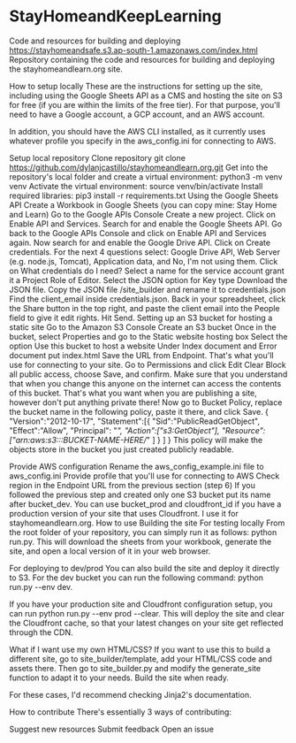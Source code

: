 # StayHomeandKeepLearning
Code and resources for building and deploying https://stayhomeandsafe.s3.ap-south-1.amazonaws.com/index.html
Repository containing the code and resources for building and deploying the stayhomeandlearn.org site.

How to setup locally
These are the instructions for setting up the site, including using the Google Sheets API as a CMS and hosting the site on S3 for free (if you are within the limits of the free tier). For that purpose, you'll need to have a Google account, a GCP account, and an AWS account.

In addition, you should have the AWS CLI installed, as it currently uses whatever profile you specify in the aws_config.ini for connecting to AWS.

Setup local repository
Clone repository git clone https://github.com/dylanjcastillo/stayhomeandlearn.org.git
Get into the repository's local folder and create a virtual environment: python3 -m venv venv
Activate the virtual environment: source venv/bin/activate
Install required libraries: pip3 install -r requirements.txt
Using the Google Sheets API
Create a Workbook in Google Sheets (you can copy mine: Stay Home and Learn)
Go to the Google APIs Console
Create a new project.
Click on Enable API and Services. Search for and enable the Google Sheets API.
Go back to the Google APIs Console and click on Enable API and Services again. Now search for and enable the Google Drive API.
Click on Create credentials. For the next 4 questions select: Google Drive API, Web Server (e.g. node.js, Tomcat), Application data, and No, I'm not using them.
Click on What credentials do I need? Select a name for the service account grant it a Project Role of Editor. Select the JSON option for Key type
Download the JSON file.
Copy the JSON file /site_builder and rename it to credentials.json
Find the client_email inside credentials.json. Back in your spreadsheet, click the Share button in the top right, and paste the client email into the People field to give it edit rights. Hit Send.
Setting up an S3 bucket for hosting a static site
Go to the Amazon S3 Console
Create an S3 bucket
Once in the bucket, select Properties and go to the Static website hosting box
Select the option Use this bucket to host a website
Under Index document and Error document put index.html
Save the URL from Endpoint. That's what you'll use for connecting to your site.
Go to Permissions and click Edit
Clear Block all public access, choose Save, and confirm. Make sure that you understand that when you change this anyone on the internet can access the contents of this bucket. That's what you want when you are publishing a site, however don't put anything private there!
Now go to Bucket Policy, replace the bucket name in the following policy, paste it there, and click Save.
{
  "Version":"2012-10-17",
  "Statement":[{
	"Sid":"PublicReadGetObject",
        "Effect":"Allow",
	  "Principal": "*",
      "Action":["s3:GetObject"],
      "Resource":["arn:aws:s3:::BUCKET-NAME-HERE/*"
      ]
    }
  ]
}
This policy will make the objects store in the bucket you just created publicly readable.

Provide AWS configuration
Rename the aws_config_example.ini file to aws_config.ini
Provide profile that you'll use for connecting to AWS
Check region in the Endpoint URL from the previous section (step 6)
If you followed the previous step and created only one S3 bucket put its name after bucket_dev. You can use bucket_prod and cloudfront_id if you have a production version of your site that uses Cloudfront. I use it for stayhomeandlearn.org.
How to use
Building the site
For testing locally
From the root folder of your repository, you can simply run it as follows: python run.py. This will download the sheets from your workbook, generate the site, and open a local version of it in your web browser.

For deploying to dev/prod
You can also build the site and deploy it directly to S3. For the dev bucket you can run the following command: python run.py --env dev.

If you have your production site and Cloudfront configuration setup, you can run python run.py --env prod --clear. This will deploy the site and clear the Cloudfront cache, so that your latest changes on your site get reflected through the CDN.

What if I want use my own HTML/CSS?
If you want to use this to build a different site, go to site_builder/template, add your HTML/CSS code and assets there. Then go to site_builder.py and modify the generate_site function to adapt it to your needs. Build the site when ready.

For these cases, I'd recommend checking Jinja2's documentation.

How to contribute
There's essentially 3 ways of contributing:

Suggest new resources
Submit feedback
Open an issue
